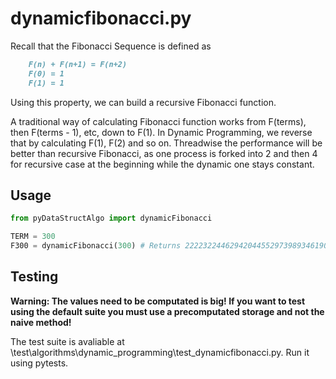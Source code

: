 # dynamicfibonacci.py

Recall that the Fibonacci Sequence is defined as

```markdown
    F(n) + F(n+1) = F(n+2)
    F(0) = 1
    F(1) = 1
```
 
Using this property, we can build a recursive Fibonacci function.

A traditional way of calculating Fibonacci function works from F(terms), then F(terms - 1), etc, down to F(1).
In Dynamic Programming, we reverse that by calculating F(1), F(2) and so on.
Threadwise the performance will be better than recursive Fibonacci, as one process is forked into 2 and then 4 for recursive case at the beginning while the dynamic one stays constant.

## Usage

```python
from pyDataStructAlgo import dynamicFibonacci

TERM = 300
F300 = dynamicFibonacci(300) # Returns 222232244629420445529739893461909967206666939096499764990979600
```

## Testing

**Warning: The values need to be computated is big! If you want to test using the default suite you must use a precomputated storage and not the naive method!**

The test suite is avaliable at \test\algorithms\dynamic_programming\test_dynamicfibonacci.py. Run it using pytests.
